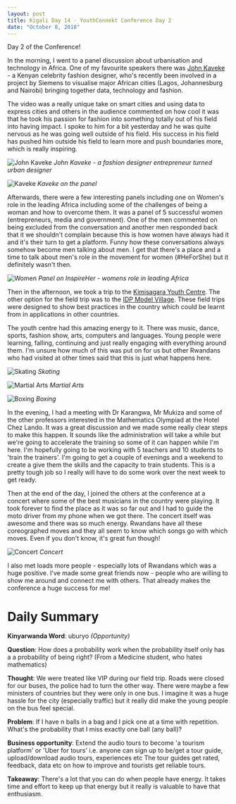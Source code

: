 ```yaml
---
layout: post
title: Kigali Day 14 - YouthConnekt Conference Day 2
date: "October 8, 2018"
---
```


Day 2 of the Conference!

In the morning, I went to a panel discussion about urbanisation and technology in Africa. One of my favourite speakers there was [John Kaveke](www.johnkaveke.com) - a Kenyan celebrity fashion designer, who's recently been involved in a project by Siemens to visualise major African cities (Lagos, Johannesburg and Nairobi) bringing together data, technology and fashion.

The video was a really unique take on smart cities and using data to express cities and others in the audience commented on how cool it was that he took his passion for fashion into something totally out of his field into having impact. I spoke to him for a bit yesterday and he was quite nervous as he was going well outside of his field. His success in his field has pushed him outside his field to learn more and push boundaries more, which is really inspiring.

![John Kaveke](/images/johnfashion.jpg "John Fashion Designer")
*John Kaveke - a fashion designer entrepreneur turned urban designer*

![Kaveke](/images/johnpanel.jpg "Kaveke on the panel")
*Kaveke on the panel*

Afterwards, there were a few interesting panels including one on Women's role in the leading Africa including some of the challenges of being a woman and how to overcome them. It was a panel of 5 successful women (entrepreneurs, media and government). One of the men commented on being excluded from the conversation and another men responded back that it we shouldn't complain because this is how women have always had it and it's their turn to get a platform. Funny how these conversations always somehow become men talking about men. I get that there's a place and a time to talk about men's role in the movement for women (#HeForShe) but it definitely wasn't then.

![Women](/images/womenpanel.jpg "Womens panel")
*Panel on InspireHer - womens role in leading Africa*

Then in the afternoon, we took a trip to the [Kimisagara Youth Centre](www.rwanda-yaca.org/tag/kimisagara-youth-center/). The other option for the field trip was to the [IDP Model Village](https://www.newtimes.co.rw/section/read/221995). These field trips were designed to show best practices in the country which could be learnt from in applications in other countries.

The youth centre had this amazing energy to it. There was music, dance, sports, fashion show, arts, computers and languages. Young people were learning, falling, continuing and just really engaging with everything around them. I'm unsure how much of this was put on for us but other Rwandans who had visited at other times said that this is just what happens here.

![Skating](/images/skating.jpg "Skating")
*Skating*

![Martial Arts](/images/martialarts.jpg "Martial Arts")
*Martial Arts*

![Boxing](/images/boxing.jpg "Boxing")
*Boxing*

In the evening, I had a meeting with Dr Karangwa, Mr Mukiza and some of the other professors interested in the Mathematics Olympiad at the Hotel Chez Lando. It was a great discussion and we made some really clear steps to make this happen. It sounds like the administration will take a while but we're going to accelerate the training so some of it can happen while I'm here. I'm hopefully going to be working with 5 teachers and 10 students to 'train the trainers'. I'm going to get a couple of evenings and a weekend to create a give them the skills and the capacity to train students. This is a pretty tough job so I really will have to do some work over the next week to get ready.

Then at the end of the day, I joined the others at the conference at a concert where some of the best musicians in the country were playing. It took forever to find the place as it was so far out and I had to guide the moto driver from my phone when we got there. The concert itself was awesome and there was so much energy. Rwandans have all these coreographed moves and they all seem to know which songs go with which moves. Even if you don't know, it's great fun though!

![Concert](/images/eveningconcert.jpg "Evening Concert")
*Concert*

I also met loads more people - especially lots of Rwandans which was a huge positive. I've made some great friends now - people who are willing to show me around and connect me with others. That already makes the conference a huge success for me!

Daily Summary
===========

**Kinyarwanda Word**: uburyo *(Opportunity)*

**Question**: How does a probability work when the probability itself only has a a probability of being right? (From a Medicine student, who hates mathematics)

**Thought**: We were treated like VIP during our field trip. Roads were closed for our buses, the police had to turn the other way. There were maybe a few ministers of countries but they were only in one bus. I imagine it was a huge hassle for the city (especially traffic) but it really did make the young people on the bus feel special.

**Problem**: If I have n balls in a bag and I pick one at a time with repetition. What's the probability that I miss exactly one ball (any ball)?

**Business opportunity**: Extend the audio tours to become 'a tourism platform' or 'Uber for tours' i.e. anyone can sign up to be/get a tour guide, upload/download audio tours, experiences etc The tour guides get rated, feedback, data etc on how to improve and tourists get reliable tours.

**Takeaway**: There's a lot that you can do when people have energy. It takes time and effort to keep up that energy but it really is valuable to have that enthusiasm.
